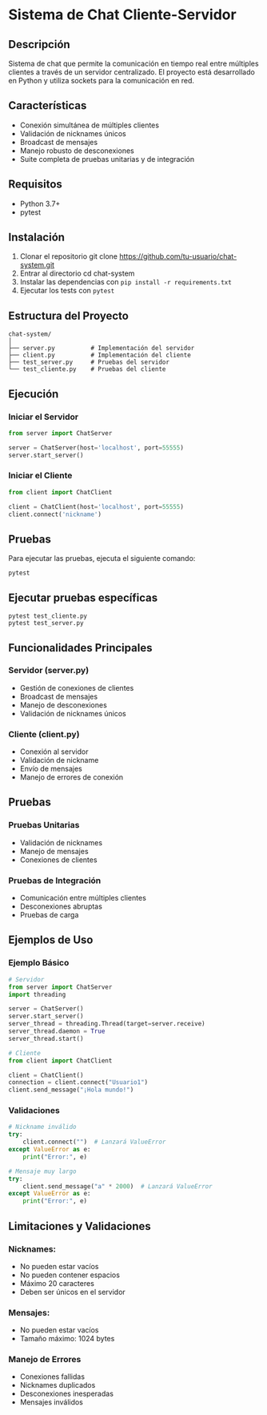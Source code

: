 # Sistema de Chat Cliente-Servidor

## Descripción
Sistema de chat que permite la comunicación en tiempo real entre múltiples clientes a través de un servidor centralizado. El proyecto está desarrollado en Python y utiliza sockets para la comunicación en red.

## Características
- Conexión simultánea de múltiples clientes
- Validación de nicknames únicos
- Broadcast de mensajes
- Manejo robusto de desconexiones
- Suite completa de pruebas unitarias y de integración

## Requisitos
- Python 3.7+
- pytest

## Instalación
1. Clonar el repositorio
git clone https://github.com/tu-usuario/chat-system.git
2. Entrar al directorio
cd chat-system
3. Instalar las dependencias con `pip install -r requirements.txt`
4. Ejecutar los tests con `pytest`


## Estructura del Proyecto
```
chat-system/
│
├── server.py          # Implementación del servidor
├── client.py          # Implementación del cliente
├── test_server.py     # Pruebas del servidor
└── test_cliente.py    # Pruebas del cliente
```

## Ejecución
### Iniciar el Servidor
```python
from server import ChatServer

server = ChatServer(host='localhost', port=55555)
server.start_server()
```

### Iniciar el Cliente
```python
from client import ChatClient

client = ChatClient(host='localhost', port=55555)
client.connect('nickname')
```

## Pruebas
Para ejecutar las pruebas, ejecuta el siguiente comando:
```
pytest
```
## Ejecutar pruebas específicas
```
pytest test_cliente.py
pytest test_server.py
```
## Funcionalidades Principales
### Servidor (server.py)
- Gestión de conexiones de clientes
- Broadcast de mensajes
- Manejo de desconexiones
- Validación de nicknames únicos
### Cliente (client.py)
- Conexión al servidor
- Validación de nickname
- Envío de mensajes
- Manejo de errores de conexión

## Pruebas
### Pruebas Unitarias
- Validación de nicknames
- Manejo de mensajes
- Conexiones de clientes
### Pruebas de Integración
- Comunicación entre múltiples clientes
- Desconexiones abruptas
- Pruebas de carga


## Ejemplos de Uso

### Ejemplo Básico
```python
# Servidor
from server import ChatServer
import threading

server = ChatServer()
server.start_server()
server_thread = threading.Thread(target=server.receive)
server_thread.daemon = True
server_thread.start()

# Cliente
from client import ChatClient

client = ChatClient()
connection = client.connect("Usuario1")
client.send_message("¡Hola mundo!")
```


### Validaciones
```python
# Nickname inválido
try:
    client.connect("")  # Lanzará ValueError
except ValueError as e:
    print("Error:", e)

# Mensaje muy largo
try:
    client.send_message("a" * 2000)  # Lanzará ValueError
except ValueError as e:
    print("Error:", e)
```

## Limitaciones y Validaciones
### Nicknames:
- No pueden estar vacíos
- No pueden contener espacios
- Máximo 20 caracteres
- Deben ser únicos en el servidor
### Mensajes:
- No pueden estar vacíos
- Tamaño máximo: 1024 bytes
### Manejo de Errores
- Conexiones fallidas
- Nicknames duplicados
- Desconexiones inesperadas
- Mensajes inválidos
